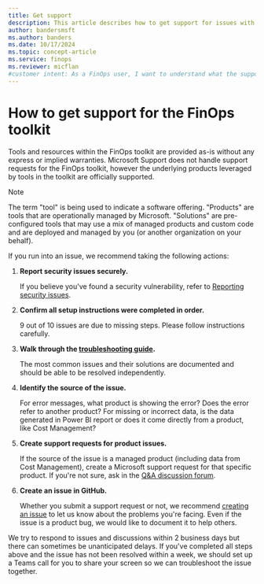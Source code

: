 ```yaml
---
title: Get support
description: This article describes how to get support for issues with FinOps toolkit solutions.
author: bandersmsft
ms.author: banders
ms.date: 10/17/2024
ms.topic: concept-article
ms.service: finops
ms.reviewer: micflan
#customer intent: As a FinOps user, I want to understand what the support options I have for FinOps toolkit solutions.
---
```


<!-- markdownlint-disable-next-line MD025 -->
# How to get support for the FinOps toolkit

Tools and resources within the FinOps toolkit are provided as-is without any express or implied warranties. Microsoft Support does not handle support requests for the FinOps toolkit, however the underlying products leveraged by tools in the toolkit are officially supported.

> [!NOTE]
> The term "tool" is being used to indicate a software offering. "Products" are tools that are operationally managed by Microsoft. "Solutions" are pre-configured tools that may use a mix of managed products and custom code and are deployed and managed by you (or another organization on your behalf).

If you run into an issue, we recommend taking the following actions:

1. **Report security issues securely.**

   If you believe you've found a security vulnerability, refer to [Reporting security issues](https://github.com/microsoft/finops-toolkit/blob/dev/SECURITY.md).

2. **Confirm all setup instructions were completed in order.**

   9 out of 10 issues are due to missing steps. Please follow instructions carefully.

3. **Walk through the [troubleshooting guide](troubleshooting.md).**

   The most common issues and their solutions are documented and should be able to be resolved independently.

4. **Identify the source of the issue.**

   For error messages, what product is showing the error? Does the error refer to another product? For missing or incorrect data, is the data generated in Power BI report or does it come directly from a product, like Cost Management?

5. **Create support requests for product issues.**

   If the source of the issue is a managed product (including data from Cost Management), create a Microsoft support request for that specific product. If you're not sure, ask in the [Q&A discussion forum](https://github.com/microsoft/finops-toolkit/discussions/categories/q-a).

6. **Create an issue in GitHub.**

   Whether you submit a support request or not, we recommend [creating an issue](https://aka.ms/ftk/ideas) to let us know about the problems you're facing. Even if the issue is a product bug, we would like to document it to help others.

We try to respond to issues and discussions within 2 business days but there can sometimes be unanticipated delays. If you've completed all steps above and the issue has not been resolved within a week, we should set up a Teams call for you to share your screen so we can troubleshoot the issue together.

<br>
